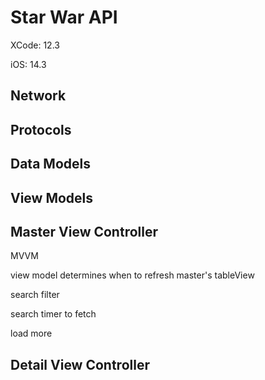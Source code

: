 # Star War API

XCode: 12.3

iOS: 14.3


## Network 

## Protocols

## Data Models

## View Models


## Master View Controller
MVVM

view model determines when to refresh master's tableView


search filter

search timer to fetch

load more



## Detail View Controller